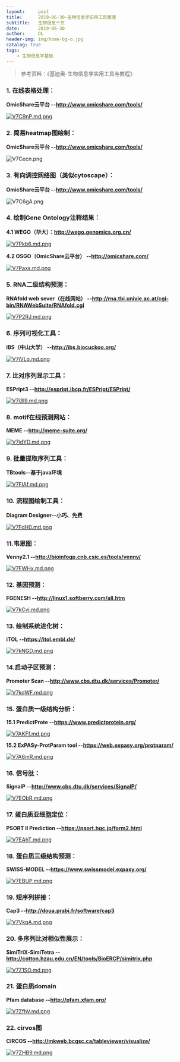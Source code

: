 ```yaml
---
layout:     post
title:      2019-06-30-生物信息学实用工具整理
subtitle:   生物信息干货
date:       2019-06-30
author:     DL
header-img: img/home-bg-o.jpg
catalog: true
tags:
    - 生物信息学基础
---
```


> 参考资料：《基迪奥-生物信息学实用工具与教程》


### 1. 在线表格处理：

**OmicShare云平台  --http://www.omicshare.com/tools/**

[![V7C9nP.md.png](https://s2.ax1x.com/2019/06/16/V7C9nP.md.png)](https://imgchr.com/i/V7C9nP)

### 2. 简易heatmap图绘制：

**OmicShare云平台  --http://www.omicshare.com/tools/**

![V7Cecn.png](https://s2.ax1x.com/2019/06/16/V7Cecn.png)	

### 3. 有向调控网络图（类似cytoscape）：

**OmicShare云平台  --http://www.omicshare.com/tools/**

![V7C6gA.png](https://s2.ax1x.com/2019/06/16/V7C6gA.png)

### 4. 绘制Gene Ontology注释结果：

**4.1 WEGO（华大）：http://wego.genomics.org.cn/**

[![V7Pkb6.md.png](https://s2.ax1x.com/2019/06/16/V7Pkb6.md.png)](https://imgchr.com/i/V7Pkb6)

**4.2 OSGO（OmicShare云平台）  --http://omicshare.com/**

[![V7Paxs.md.png](https://s2.ax1x.com/2019/06/16/V7Paxs.md.png)](https://imgchr.com/i/V7Paxs)

### 5. RNA二级结构预测：
 
**RNAfold web sever（在线网站）  --http://rna.tbi.univie.ac.at/cgi-bin/RNAWebSuite/RNAfold.cgi**

[![V7P2RJ.md.png](https://s2.ax1x.com/2019/06/16/V7P2RJ.md.png)](https://imgchr.com/i/V7P2RJ)

### 6. 序列可视化工具：

**IBS（中山大学）  --http://ibs.biocuckoo.org/**

[![V7iVLq.md.png](https://s2.ax1x.com/2019/06/16/V7iVLq.md.png)](https://imgchr.com/i/V7iVLq)


### 7. 比对序列显示工具：
 
**ESPript3  --http://espript.ibcp.fr/ESPript/ESPript/**

[![V7i3l9.md.png](https://s2.ax1x.com/2019/06/16/V7i3l9.md.png)](https://imgchr.com/i/V7i3l9)

### 8. motif在线预测网站：
 
**MEME  --http://meme-suite.org/**

[![V7idYD.md.png](https://s2.ax1x.com/2019/06/16/V7idYD.md.png)](https://imgchr.com/i/V7idYD)

### 9. 批量提取序列工具：

**TBtools--基于java环境**

[![V7FlAf.md.png](https://s2.ax1x.com/2019/06/16/V7FlAf.md.png)](https://imgchr.com/i/V7FlAf)

### 10. 流程图绘制工具：

**Diagram Designer--小巧、免费**

[![V7FdH0.md.png](https://s2.ax1x.com/2019/06/16/V7FdH0.md.png)](https://imgchr.com/i/V7FdH0)

### 11.韦恩图：

**Venny2.1  --http://bioinfogp.cnb.csic.es/tools/venny/**

[![V7FWHx.md.png](https://s2.ax1x.com/2019/06/16/V7FWHx.md.png)](https://imgchr.com/i/V7FWHx)

### 12. 基因预测：

**FGENESH  --http://linux1.softberry.com/all.htm**

[![V7kCvj.md.png](https://s2.ax1x.com/2019/06/16/V7kCvj.md.png)](https://imgchr.com/i/V7kCvj)

### 13. 绘制系统进化树：

**iTOL   --https://itol.embl.de/**

[![V7kNGD.md.png](https://s2.ax1x.com/2019/06/16/V7kNGD.md.png)](https://imgchr.com/i/V7kNGD)

### 14.启动子区预测：

**Promoter Scan   --http://www.cbs.dtu.dk/services/Promoter/**

[![V7kqWF.md.png](https://s2.ax1x.com/2019/06/16/V7kqWF.md.png)](https://imgchr.com/i/V7kqWF)

### 15. 蛋白质一级结构分析：

**15.1 PredictProte   --https://www.predictprotein.org/**

[![V7AKFf.md.png](https://s2.ax1x.com/2019/06/16/V7AKFf.md.png)](https://imgchr.com/i/V7AKFf)

**15.2 ExPASy-ProtParam tool   --https://web.expasy.org/protparam/**

[![V7A6mR.md.png](https://s2.ax1x.com/2019/06/16/V7A6mR.md.png)](https://imgchr.com/i/V7A6mR)

### 16. 信号肽：

**SignalP   --http://www.cbs.dtu.dk/services/SignalP/**

[![V7EObR.md.png](https://s2.ax1x.com/2019/06/16/V7EObR.md.png)](https://imgchr.com/i/V7EObR)

### 17. 蛋白质亚细胞定位：

**PSORT II Prediction   --https://psort.hgc.jp/form2.html**

[![V7EAhT.md.png](https://s2.ax1x.com/2019/06/16/V7EAhT.md.png)](https://imgchr.com/i/V7EAhT)

### 18. 蛋白质三级结构预测：

**SWISS-MODEL   --https://www.swissmodel.expasy.org/**

[![V7EBUP.md.png](https://s2.ax1x.com/2019/06/16/V7EBUP.md.png)](https://imgchr.com/i/V7EBUP)

### 19. 短序列拼接：

**Cap3   --http://doua.prabi.fr/software/cap3**

[![V7VkqA.md.png](https://s2.ax1x.com/2019/06/16/V7VkqA.md.png)](https://imgchr.com/i/V7VkqA)

### 20. 多序列比对相似性展示：

**SimiTriX-SimiTetra   --http://cotton.hzau.edu.cn/EN/tools/BioERCP/simitrix.php**

[![V7Z1SO.md.png](https://s2.ax1x.com/2019/06/16/V7Z1SO.md.png)](https://imgchr.com/i/V7Z1SO)

### 21. 蛋白质domain

**Pfam database   --http://pfam.xfam.org/**

[![V7ZfhV.md.png](https://s2.ax1x.com/2019/06/16/V7ZfhV.md.png)](https://imgchr.com/i/V7ZfhV)

### 22. cirvos图

**CIRCOS   --http://mkweb.bcgsc.ca/tableviewer/visualize/**

[![V7ZHB9.md.png](https://s2.ax1x.com/2019/06/16/V7ZHB9.md.png)](https://imgchr.com/i/V7ZHB9)